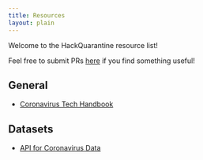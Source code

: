 ```yaml
---
title: Resources
layout: plain
---
```


Welcome to the HackQuarantine resource list!

Feel free to submit PRs [here](https://github.com/HackQuarantine/resources) if you find something useful!

## General


* [Coronavirus Tech Handbook](https://coronavirustechhandbook.com/)



## Datasets

* [API for Coronavirus Data](https://covid19api.com/)
